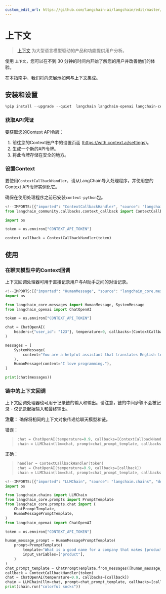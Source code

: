 ```yaml
---
custom_edit_url: https://github.com/langchain-ai/langchain/edit/master/docs/docs/integrations/callbacks/context.ipynb
---
```

# 上下文

>[上下文](https://context.ai/) 为大型语言模型驱动的产品和功能提供用户分析。

使用 `上下文`，您可以在不到 30 分钟的时间内开始了解您的用户并改善他们的体验。


在本指南中，我们将向您展示如何与上下文集成。

## 安装和设置


```python
%pip install --upgrade --quiet  langchain langchain-openai langchain-community context-python
```

### 获取API凭证

要获取您的Context API令牌：

1. 前往您的Context账户中的设置页面 (https://with.context.ai/settings)。
2. 生成一个新的API令牌。
3. 将此令牌存储在安全的地方。

### 设置Context

要使用`ContextCallbackHandler`，请从LangChain导入处理程序，并使用您的Context API令牌实例化它。

确保在使用处理程序之前已安装`context-python`包。


```python
<!--IMPORTS:[{"imported": "ContextCallbackHandler", "source": "langchain_community.callbacks.context_callback", "docs": "https://python.langchain.com/api_reference/community/callbacks/langchain_community.callbacks.context_callback.ContextCallbackHandler.html", "title": "Context"}]-->
from langchain_community.callbacks.context_callback import ContextCallbackHandler
```


```python
import os

token = os.environ["CONTEXT_API_TOKEN"]

context_callback = ContextCallbackHandler(token)
```

## 使用
### 在聊天模型中的Context回调

上下文回调处理器可用于直接记录用户与AI助手之间的对话记录。


```python
<!--IMPORTS:[{"imported": "HumanMessage", "source": "langchain_core.messages", "docs": "https://python.langchain.com/api_reference/core/messages/langchain_core.messages.human.HumanMessage.html", "title": "Context"}, {"imported": "SystemMessage", "source": "langchain_core.messages", "docs": "https://python.langchain.com/api_reference/core/messages/langchain_core.messages.system.SystemMessage.html", "title": "Context"}, {"imported": "ChatOpenAI", "source": "langchain_openai", "docs": "https://python.langchain.com/api_reference/openai/chat_models/langchain_openai.chat_models.base.ChatOpenAI.html", "title": "Context"}]-->
import os

from langchain_core.messages import HumanMessage, SystemMessage
from langchain_openai import ChatOpenAI

token = os.environ["CONTEXT_API_TOKEN"]

chat = ChatOpenAI(
    headers={"user_id": "123"}, temperature=0, callbacks=[ContextCallbackHandler(token)]
)

messages = [
    SystemMessage(
        content="You are a helpful assistant that translates English to French."
    ),
    HumanMessage(content="I love programming."),
]

print(chat(messages))
```

### 链中的上下文回调

上下文回调处理器也可用于记录链的输入和输出。请注意，链的中间步骤不会被记录 - 仅记录起始输入和最终输出。

__注意：__ 确保将相同的上下文对象传递给聊天模型和链。

错误：
> ```python
> chat = ChatOpenAI(temperature=0.9, callbacks=[ContextCallbackHandler(token)])
> chain = LLMChain(llm=chat, prompt=chat_prompt_template, callbacks=[ContextCallbackHandler(token)])
> ```

正确：
>```python
>handler = ContextCallbackHandler(token)
>chat = ChatOpenAI(temperature=0.9, callbacks=[callback])
>chain = LLMChain(llm=chat, prompt=chat_prompt_template, callbacks=[callback])
>```



```python
<!--IMPORTS:[{"imported": "LLMChain", "source": "langchain.chains", "docs": "https://python.langchain.com/api_reference/langchain/chains/langchain.chains.llm.LLMChain.html", "title": "Context"}, {"imported": "PromptTemplate", "source": "langchain_core.prompts", "docs": "https://python.langchain.com/api_reference/core/prompts/langchain_core.prompts.prompt.PromptTemplate.html", "title": "Context"}, {"imported": "ChatPromptTemplate", "source": "langchain_core.prompts.chat", "docs": "https://python.langchain.com/api_reference/core/prompts/langchain_core.prompts.chat.ChatPromptTemplate.html", "title": "Context"}, {"imported": "HumanMessagePromptTemplate", "source": "langchain_core.prompts.chat", "docs": "https://python.langchain.com/api_reference/core/prompts/langchain_core.prompts.chat.HumanMessagePromptTemplate.html", "title": "Context"}, {"imported": "ChatOpenAI", "source": "langchain_openai", "docs": "https://python.langchain.com/api_reference/openai/chat_models/langchain_openai.chat_models.base.ChatOpenAI.html", "title": "Context"}]-->
import os

from langchain.chains import LLMChain
from langchain_core.prompts import PromptTemplate
from langchain_core.prompts.chat import (
    ChatPromptTemplate,
    HumanMessagePromptTemplate,
)
from langchain_openai import ChatOpenAI

token = os.environ["CONTEXT_API_TOKEN"]

human_message_prompt = HumanMessagePromptTemplate(
    prompt=PromptTemplate(
        template="What is a good name for a company that makes {product}?",
        input_variables=["product"],
    )
)
chat_prompt_template = ChatPromptTemplate.from_messages([human_message_prompt])
callback = ContextCallbackHandler(token)
chat = ChatOpenAI(temperature=0.9, callbacks=[callback])
chain = LLMChain(llm=chat, prompt=chat_prompt_template, callbacks=[callback])
print(chain.run("colorful socks"))
```
